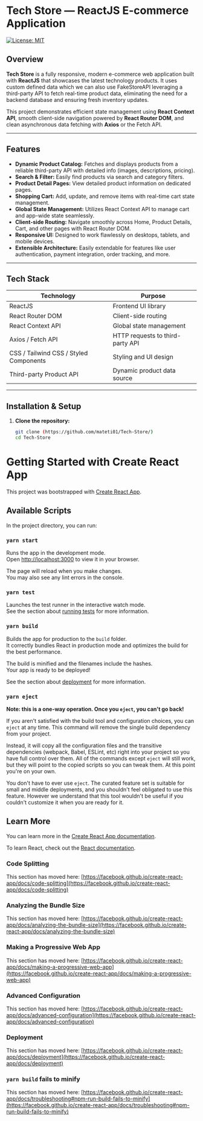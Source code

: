 # Tech Store — ReactJS E-commerce Application

[![License: MIT](https://img.shields.io/badge/License-MIT-blue.svg)](LICENSE)

## Overview

**Tech Store** is a fully responsive, modern e-commerce web application built with **ReactJS** that showcases the latest technology products. It uses custom defined data which we can also use FakeStoreAPI leveraging a third-party API to fetch real-time product data, eliminating the need for a backend database and ensuring fresh inventory updates.

This project demonstrates efficient state management using **React Context API**, smooth client-side navigation powered by **React Router DOM**, and clean asynchronous data fetching with **Axios** or the Fetch API.

---

## Features

- **Dynamic Product Catalog:** Fetches and displays products from a reliable third-party API with detailed info (images, descriptions, pricing).
- **Search & Filter:** Easily find products via search and category filters.
- **Product Detail Pages:** View detailed product information on dedicated pages.
- **Shopping Cart:** Add, update, and remove items with real-time cart state management.
- **Global State Management:** Utilizes React Context API to manage cart and app-wide state seamlessly.
- **Client-side Routing:** Navigate smoothly across Home, Product Details, Cart, and other pages with React Router DOM.
- **Responsive UI:** Designed to work flawlessly on desktops, tablets, and mobile devices.
- **Extensible Architecture:** Easily extendable for features like user authentication, payment integration, order tracking, and more.

---

## Tech Stack

| Technology            | Purpose                                      |
|----------------------|----------------------------------------------|
| ReactJS              | Frontend UI library                          |
| React Router DOM     | Client-side routing                          |
| React Context API    | Global state management                      |
| Axios / Fetch API    | HTTP requests to third-party API             |
| CSS / Tailwind CSS / Styled Components | Styling and UI design             |
| Third-party Product API | Dynamic product data source                   |

---

## Installation & Setup

1. **Clone the repository:**

   ```bash
   git clone (https://github.com/mateti01/Tech-Store/)
   cd Tech-Store


# Getting Started with Create React App

This project was bootstrapped with [Create React App](https://github.com/facebook/create-react-app).

## Available Scripts

In the project directory, you can run:

### `yarn start`

Runs the app in the development mode.\
Open [http://localhost:3000](http://localhost:3000) to view it in your browser.

The page will reload when you make changes.\
You may also see any lint errors in the console.

### `yarn test`

Launches the test runner in the interactive watch mode.\
See the section about [running tests](https://facebook.github.io/create-react-app/docs/running-tests) for more information.

### `yarn build`

Builds the app for production to the `build` folder.\
It correctly bundles React in production mode and optimizes the build for the best performance.

The build is minified and the filenames include the hashes.\
Your app is ready to be deployed!

See the section about [deployment](https://facebook.github.io/create-react-app/docs/deployment) for more information.

### `yarn eject`

**Note: this is a one-way operation. Once you `eject`, you can't go back!**

If you aren't satisfied with the build tool and configuration choices, you can `eject` at any time. This command will remove the single build dependency from your project.

Instead, it will copy all the configuration files and the transitive dependencies (webpack, Babel, ESLint, etc) right into your project so you have full control over them. All of the commands except `eject` will still work, but they will point to the copied scripts so you can tweak them. At this point you're on your own.

You don't have to ever use `eject`. The curated feature set is suitable for small and middle deployments, and you shouldn't feel obligated to use this feature. However we understand that this tool wouldn't be useful if you couldn't customize it when you are ready for it.

## Learn More

You can learn more in the [Create React App documentation](https://facebook.github.io/create-react-app/docs/getting-started).

To learn React, check out the [React documentation](https://reactjs.org/).

### Code Splitting

This section has moved here: [https://facebook.github.io/create-react-app/docs/code-splitting](https://facebook.github.io/create-react-app/docs/code-splitting)

### Analyzing the Bundle Size

This section has moved here: [https://facebook.github.io/create-react-app/docs/analyzing-the-bundle-size](https://facebook.github.io/create-react-app/docs/analyzing-the-bundle-size)

### Making a Progressive Web App

This section has moved here: [https://facebook.github.io/create-react-app/docs/making-a-progressive-web-app](https://facebook.github.io/create-react-app/docs/making-a-progressive-web-app)

### Advanced Configuration

This section has moved here: [https://facebook.github.io/create-react-app/docs/advanced-configuration](https://facebook.github.io/create-react-app/docs/advanced-configuration)

### Deployment

This section has moved here: [https://facebook.github.io/create-react-app/docs/deployment](https://facebook.github.io/create-react-app/docs/deployment)

### `yarn build` fails to minify

This section has moved here: [https://facebook.github.io/create-react-app/docs/troubleshooting#npm-run-build-fails-to-minify](https://facebook.github.io/create-react-app/docs/troubleshooting#npm-run-build-fails-to-minify)

